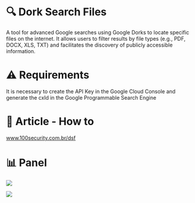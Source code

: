 # 🔍 Dork Search Files
A tool for advanced Google searches using Google Dorks to locate specific files on the internet. It allows users to filter results by file types (e.g., PDF, DOCX, XLS, TXT) and facilitates the discovery of publicly accessible information.

# ⚠ Requirements
It is necessary to create the API Key in the Google Cloud Console and generate the cxId in the Google Programmable Search Engine

# 📝 Article - How to
www.100security.com.br/dsf

# 📊 Panel
![](https://www.100security.com.br/images/dsf-00.png)

![](https://www.100security.com.br/images/dsf-20.png)
